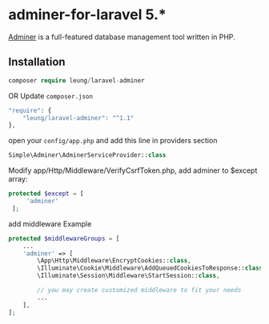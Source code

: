 # adminer-for-laravel 5.*
[Adminer](https://www.adminer.org) is a full-featured database management tool written in PHP.

## Installation
```php
composer require leung/laravel-adminer
```
OR
Update `composer.json`
```php
"require": {
    "leung/laravel-adminer": "^1.1"
},
```

open your `config/app.php` and add this line in providers section
```php
Simple\Adminer\AdminerServiceProvider::class
```

Modify app/Http/Middleware/VerifyCsrfToken.php, add adminer to $except array:
```php
protected $except = [
     'adminer'
 ];
 ```
add middleware Example
```php
protected $middlewareGroups = [
    ...
    'adminer' => [
        \App\Http\Middleware\EncryptCookies::class,
        \Illuminate\Cookie\Middleware\AddQueuedCookiesToResponse::class,
        \Illuminate\Session\Middleware\StartSession::class,

        // you may create customized middleware to fit your needs
        ...
    ],
];
```
